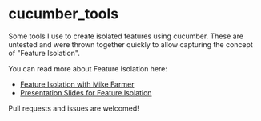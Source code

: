 cucumber_tools
==============

Some tools I use to create isolated features using cucumber. These are untested and were thrown together quickly to allow capturing the concept of "Feature Isolation".

You can read more about Feature Isolation here:

- [Feature Isolation with Mike Farmer](http://blog.endpoint.com/2012/10/feature-isolation-with-mike-farmer.html)
- [Presentation Slides for Feature Isolation](https://docs.google.com/presentation/d/1M4AV8ePgL7EKcZuEfjWdTJ4V1ULU79B4ffUixWuk0fs/edit)


Pull requests and issues are welcomed!